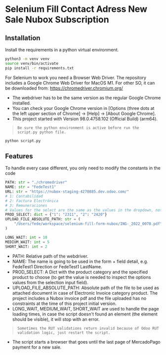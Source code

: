 # Selenium Fill Contact Adress New Sale Nubox Subscription

## Installation

Install the requirements in a python virtual environment.

```sh
python3 -m venv venv
source venv/bin/activate
pip install -r requirements.txt
```

For Selenium to work you need a Browser Web Driver.
The repository includes a Google Chrome Web Driver for MacOS M1.
For other SO, it can be downloaded from: https://chromedriver.chromium.org/

-   The webdriver has to be the same version as the regular Google Chrome installed.
-   You can check your Google Chrome version in [Options (three dots at the left upper section of Chrome] -> [Help] -> [About Google Chrome].
-   This project started with Version 98.0.4758.102 (Official Build) (arm64).

> `Be sure the python environment is active before run the script.py python file.`

```sh
python script.py
```

## Features

To handle every case different, you only need to modify the constants in the code

```python
PATH: str = "./chromedriver"
NAME: str = "FedeTest1"
URL: str = "https://nubox-staging-4270885.dev.odoo.com/"
# 1: Contabilidad
# 2: Factura Electrónica
# 3: Remuneraciones
# Values for the select are the same as the values in the dropdown, not the inside visible text
PROD_SELECT: dict = {"1": "2311", "2": "2420"}
UPLOAD_FILE_ABSOLUTE_PATH: str = (
    "/Users/fede/workspace/selenium-fill-form-nubox/ING-_2022_0070.pdf"
)

LONG_WAIT: int = 10
MEDIUM_WAIT: int = 5
SHORT_WAIT: int = 2
```

-   PATH: Relative path of the webdriver.
-   NAME: The name is going to be used in the form + field detail, e.g. FedeTest1 Direction or FedeTest1 LastName.
-   PROD_SELECT: A Dict with the product category and the specified product to choose (to get the value is needed to inspect the options values from the selection input field).
-   UPLOAD_FILE_ABSOLUTE_PATH: Absolute path of the file to be used as attached document in case of Electronic Invoice category product. The project includes a Nubox invoice pdf and the file uploaded has no constraints at the time of this project initial version.
-   LONG_WAIT, MEDIUM_WAIT, SHORT_WAIT are used to handle the page loading times, in case the script doesn't found an element (the element should be visible), it will stop with an error.

> `Sometimes the RUT validations return invalid because of Odoo RUT validation logic, just restart the script.`

-   The script starts a browser that goes until the last page of MercadoPago payment for a new sale.
